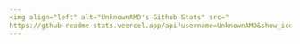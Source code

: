 ```yaml
---
<img align="left" alt="UnknownAMD's Github Stats" src="
https://gthub-readme-stats.veercel.app/api?username=UnknownAMD&show_icons=true&hide_border=true" />
---
```

